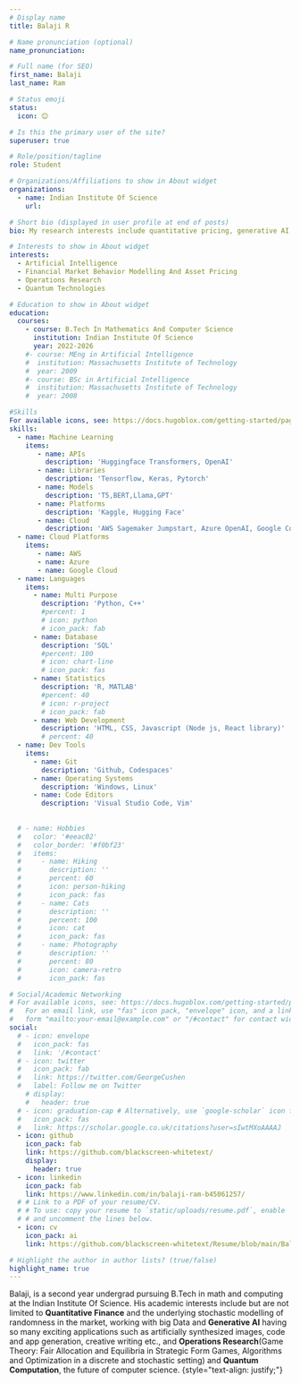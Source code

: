 ```yaml
---
# Display name
title: Balaji R

# Name pronunciation (optional)
name_pronunciation: 

# Full name (for SEO)
first_name: Balaji
last_name: Ram

# Status emoji
status:
  icon: 😊

# Is this the primary user of the site?
superuser: true

# Role/position/tagline
role: Student

# Organizations/Affiliations to show in About widget
organizations:
  - name: Indian Institute Of Science
    url: 

# Short bio (displayed in user profile at end of posts)
bio: My research interests include quantitative pricing, generative AI, operations research and quantum computing.

# Interests to show in About widget
interests:
  - Artificial Intelligence
  - Financial Market Behavior Modelling And Asset Pricing
  - Operations Research
  - Quantum Technologies

# Education to show in About widget
education:
  courses:
    - course: B.Tech In Mathematics And Computer Science
      institution: Indian Institute Of Science
      year: 2022-2026
    #- course: MEng in Artificial Intelligence
    #  institution: Massachusetts Institute of Technology
    #  year: 2009
    #- course: BSc in Artificial Intelligence
    #  institution: Massachusetts Institute of Technology
    #  year: 2008

#Skills
For available icons, see: https://docs.hugoblox.com/getting-started/page-builder/#icons
skills:
  - name: Machine Learning 
    items:
       - name: APIs
         description: 'Huggingface Transformers, OpenAI'
       - name: Libraries
         description: 'Tensorflow, Keras, Pytorch'
       - name: Models
         description: 'T5,BERT,Llama,GPT'
       - name: Platforms
         description: 'Kaggle, Hugging Face'
       - name: Cloud
         description: 'AWS Sagemaker Jumpstart, Azure OpenAI, Google Colab' 
  - name: Cloud Platforms
    items: 
       - name: AWS
       - name: Azure
       - name: Google Cloud
  - name: Languages
    items:
      - name: Multi Purpose
        description: 'Python, C++'
        #percent: 1
        # icon: python
        # icon_pack: fab
      - name: Database
        description: 'SQL'
        #percent: 100
        # icon: chart-line
        # icon_pack: fas
      - name: Statistics
        description: 'R, MATLAB'
        #percent: 40
        # icon: r-project
        # icon_pack: fab
      - name: Web Development
        description: 'HTML, CSS, Javascript (Node js, React library)'
        # percent: 40
  - name: Dev Tools
    items: 
      - name: Git
        description: 'Github, Codespaces'
      - name: Operating Systems
        description: 'Windows, Linux'
      - name: Code Editors
        description: 'Visual Studio Code, Vim'
      
  
  # - name: Hobbies
  #   color: '#eeac02'
  #   color_border: '#f0bf23'
  #   items:
  #     - name: Hiking
  #       description: ''
  #       percent: 60
  #       icon: person-hiking
  #       icon_pack: fas
  #     - name: Cats
  #       description: ''
  #       percent: 100
  #       icon: cat
  #       icon_pack: fas
  #     - name: Photography
  #       description: ''
  #       percent: 80
  #       icon: camera-retro
  #       icon_pack: fas

# Social/Academic Networking
# For available icons, see: https://docs.hugoblox.com/getting-started/page-builder/#icons
#   For an email link, use "fas" icon pack, "envelope" icon, and a link in the
#   form "mailto:your-email@example.com" or "/#contact" for contact widget.
social:
  # - icon: envelope
  #   icon_pack: fas
  #   link: '/#contact'
  # - icon: twitter
  #   icon_pack: fab
  #   link: https://twitter.com/GeorgeCushen
  #   label: Follow me on Twitter
    # display:
    #   header: true
  # - icon: graduation-cap # Alternatively, use `google-scholar` icon from `ai` icon pack
  #   icon_pack: fas
  #   link: https://scholar.google.co.uk/citations?user=sIwtMXoAAAAJ
  - icon: github
    icon_pack: fab
    link: https://github.com/blackscreen-whitetext/
    display:
      header: true
  - icon: linkedin
    icon_pack: fab
    link: https://www.linkedin.com/in/balaji-ram-b45061257/
  # # Link to a PDF of your resume/CV.
  # # To use: copy your resume to `static/uploads/resume.pdf`, enable `ai` icons in `params.yaml`,
  # # and uncomment the lines below.
  - icon: cv
    icon_pack: ai
    link: https://github.com/blackscreen-whitetext/Resume/blob/main/Balaji_cv.pdf

# Highlight the author in author lists? (true/false)
highlight_name: true
---
```

Balaji, is a second year undergrad pursuing B.Tech in math and computing at the Indian Institute Of Science. His academic interests include but are not limited to **Quantitative Finance** and the underlying stochastic modelling of randomness in the market, working with big Data and **Generative AI** having so many exciting applications such as artificially synthesized images, code and app generation, creative writing etc., and **Operations Research**(Game Theory: Fair Allocation and Equilibria in Strategic Form Games, Algorithms and Optimization in a discrete and stochastic setting) and **Quantum Computation**, the future of computer science.
{style="text-align: justify;"}

